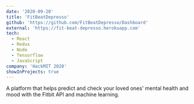 ```yaml
---
date: '2020-09-20'
title: 'FitBeatDepresso'
github: 'https://github.com/FitBeatDepresso/Dashboard'
external: 'https://fit-beat-depresso.herokuapp.com'
tech:
  - React
  - Redux
  - Node
  - Tensorflow
  - JavaScript
company: 'HackMIT 2020'
showInProjects: true
---
```


A platform that helps predict and check your loved ones' mental health and mood with the Fitbit API and machine learning.
